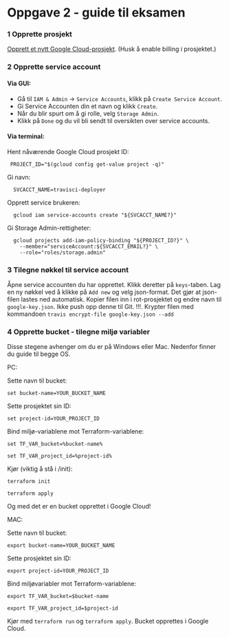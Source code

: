 # Oppgave 2 - guide til eksamen

### 1 Opprette prosjekt
[Opprett et nytt Google Cloud-prosjekt](https://cloud.google.com). (Husk å enable billing i prosjektet.)

### 2 Opprette service account
#### Via GUI:
* Gå til `IAM & Admin` -> `Service Accounts`, klikk på `Create Service Account`. 
* Gi Service Accounten din et navn og klikk `Create`.
* Når du blir spurt om å gi rolle, velg `Storage Admin`.
* Klikk på `Done` og du vil bli sendt til oversikten over service accounts.

#### Via terminal:
Hent nåværende Google Cloud prosjekt ID:
 ```
  PROJECT_ID="$(gcloud config get-value project -q)"
  ```
Gi navn:
```
  SVCACCT_NAME=travisci-deployer
```
Opprett service brukeren:
```
  gcloud iam service-accounts create "${SVCACCT_NAME?}"
```
Gi Storage Admin-rettigheter:
```
  gcloud projects add-iam-policy-binding "${PROJECT_ID?}" \
    --member="serviceAccount:${SVCACCT_EMAIL?}" \
    --role="roles/storage.admin"
```

### 3 Tilegne nøkkel til service account
Åpne service accounten du har opprettet. Klikk deretter på `keys`-taben. Lag en ny nøkkel ved å klikke på 
`Add new` og velg json-format. Det gjør at json-filen lastes ned automatisk. Kopier filen inn i rot-prosjektet og endre navn
til `google-key.json`. Ikke push opp denne til Git. !!!. Krypter filen med kommandoen `travis encrypt-file google-key.json --add`
### 4 Opprette bucket - tilegne miljø variabler
Disse stegene avhenger om du er på Windows eller Mac. Nedenfor finner du guide til begge OS.

PC:

Sette navn til bucket:

`set bucket-name=YOUR_BUCKET_NAME`

Sette prosjektet sin ID:

`set project-id=YOUR_PROJECT_ID`

Bind miljø-variablene mot Terraform-variablene:

`set TF_VAR_bucket=%bucket-name%`

`set TF_VAR_project_id=%project-id%`

Kjør (viktig å stå i /init):

`terraform init`

`terraform apply`

Og med det er en bucket opprettet i Google Cloud!

MAC:

Sette navn til bucket:

`export bucket-name=YOUR_BUCKET_NAME`

Sette prosjektet sin ID:

`export project-id=YOUR_PROJECT_ID`

Bind miljøvariabler mot Terraform-variablene:

`export TF_VAR_bucket=$bucket-name`

`export TF_VAR_project_id=$project-id`

Kjør med `terraform run` og `terraform apply`. Bucket opprettes i Google Cloud.





